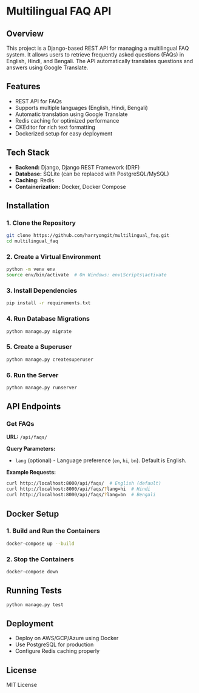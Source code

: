# Multilingual FAQ API

## Overview
This project is a Django-based REST API for managing a multilingual FAQ system. It allows users to retrieve frequently asked questions (FAQs) in English, Hindi, and Bengali. The API automatically translates questions and answers using Google Translate.

## Features
- REST API for FAQs
- Supports multiple languages (English, Hindi, Bengali)
- Automatic translation using Google Translate
- Redis caching for optimized performance
- CKEditor for rich text formatting
- Dockerized setup for easy deployment

## Tech Stack
- **Backend:** Django, Django REST Framework (DRF)
- **Database:** SQLite (can be replaced with PostgreSQL/MySQL)
- **Caching:** Redis
- **Containerization:** Docker, Docker Compose

## Installation

### 1. Clone the Repository
```sh
git clone https://github.com/harryongit/multilingual_faq.git
cd multilingual_faq
```

### 2. Create a Virtual Environment
```sh
python -m venv env
source env/bin/activate  # On Windows: env\Scripts\activate
```

### 3. Install Dependencies
```sh
pip install -r requirements.txt
```

### 4. Run Database Migrations
```sh
python manage.py migrate
```

### 5. Create a Superuser
```sh
python manage.py createsuperuser
```

### 6. Run the Server
```sh
python manage.py runserver
```

## API Endpoints

### Get FAQs
**URL:** `/api/faqs/`

**Query Parameters:**
- `lang` (optional) - Language preference (`en`, `hi`, `bn`). Default is English.

**Example Requests:**
```sh
curl http://localhost:8000/api/faqs/  # English (default)
curl http://localhost:8000/api/faqs/?lang=hi  # Hindi
curl http://localhost:8000/api/faqs/?lang=bn  # Bengali
```

## Docker Setup
### 1. Build and Run the Containers
```sh
docker-compose up --build
```
### 2. Stop the Containers
```sh
docker-compose down
```

## Running Tests
```sh
python manage.py test
```

## Deployment
- Deploy on AWS/GCP/Azure using Docker
- Use PostgreSQL for production
- Configure Redis caching properly

## License
MIT License

